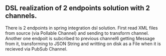 ## DSL realization of 2 endpoints solution with 2 channels. 

There is 2 endpoints in spring integration dsl solution. First read XML files from source (via Pollable Channel) and sending to transform channel. 
Another one endpoit is subcribed to previous channel6 getting Message from it, transforming to JSON String and writting on disk as a File when it is recieved via PubSub Channel.
